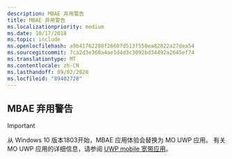 ```yaml
---
description: MBAE 弃用警告
title: MBAE 弃用警告
ms.localizationpriority: medium
ms.date: 10/17/2018
ms.topic: include
ms.openlocfilehash: a9b41762288f26607d513f550ea82822a27dea54
ms.sourcegitcommit: 7ca2d3e360a4ae1d4d3c3092bd34492a2645ef74
ms.translationtype: MT
ms.contentlocale: zh-CN
ms.lasthandoff: 09/02/2020
ms.locfileid: "89402728"
---
```

## <a name="mbae-deprecation-warning"></a>MBAE 弃用警告

> [!IMPORTANT]
> 从 Windows 10 版本1803开始，MBAE 应用体验会替换为 MO UWP 应用。 有关 MO UWP 应用的详细信息，请参阅 [UWP mobile 宽带应用](../mobilebroadband/uwp-mobile-broadband-apps.md)。
